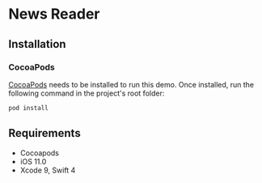 # News Reader

## Installation

### CocoaPods

[CocoaPods](http://cocoapods.org) needs to be installed to run this demo. Once installed, run the following command in the project's root folder:

```ruby
pod install
```

## Requirements
- Cocoapods
- iOS 11.0
- Xcode 9, Swift 4
